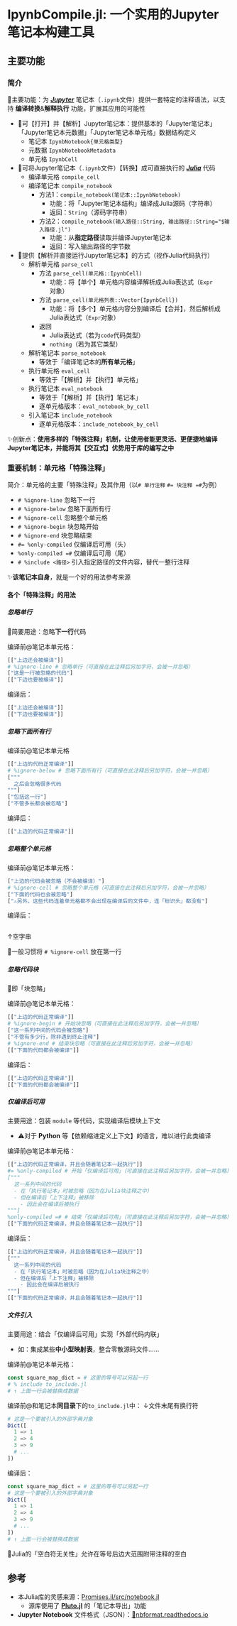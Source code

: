 <!-- ⚠️该文件由 `IpynbCompile.ipynb` 自动生成于 2024-01-30T18:19:32.339，无需手动修改 -->
# IpynbCompile.jl: 一个实用的Jupyter笔记本构建工具

## 主要功能

### 简介

📍主要功能：为 [***Jupyter***](https://jupyter.org/) 笔记本（`.ipynb`文件）提供一套特定的注释语法，以支持 **编译转换**&**解释执行** 功能，扩展其应用的可能性

- 📌可【打开】并【解析】Jupyter笔记本：提供基本的「Jupyter笔记本」「Jupyter笔记本元数据」「Jupyter笔记本单元格」数据结构定义
  - 笔记本 `IpynbNotebook{单元格类型}`
  - 元数据 `IpynbNotebookMetadata`
  - 单元格 `IpynbCell`
- 📌可将Jupyter笔记本（`.ipynb`文件）【转换】成可直接执行的 [***Julia***](https://julialang.org/) 代码
  - 编译单元格 `compile_cell`
  - 编译笔记本 `compile_notebook`
    - 方法1：`compile_notebook(笔记本::IpynbNotebook)`
      - 功能：将「Jupyter笔记本结构」编译成Julia源码（字符串）
      - 返回：`String`（源码字符串）
    - 方法2：`compile_notebook(输入路径::String, 输出路径::String="$输入路径.jl")`
      - 功能：从**指定路径**读取并编译Jupyter笔记本
      - 返回：写入输出路径的字节数
- 📌提供【解析并直接运行Jupyter笔记本】的方式（视作Julia代码执行）
  - 解析单元格 `parse_cell`
    - 方法 `parse_cell(单元格::IpynbCell)`
      - 功能：将【单个】单元格内容编译解析成Julia表达式（`Expr`对象）
    - 方法 `parse_cell(单元格列表::Vector{IpynbCell})`
      - 功能：将【多个】单元格内容分别编译后【合并】，然后解析成Julia表达式（`Expr`对象）
    - 返回
      - Julia表达式（若为`code`代码类型）
      - `nothing`（若为其它类型）
  - 解析笔记本 `parse_notebook`
    - 等效于「编译笔记本的**所有单元格**」
  - 执行单元格 `eval_cell`
    - 等效于「【解析】并【执行】单元格」
  - 执行笔记本 `eval_notebook`
    - 等效于「【解析】并【执行】笔记本」
    - 逐单元格版本：`eval_notebook_by_cell`
  - 引入笔记本 `include_notebook`
    - 逐单元格版本：`include_notebook_by_cell`

✨创新点：**使用多样的「特殊注释」机制，让使用者能更灵活、更便捷地编译Jupyter笔记本，并能将其【交互式】优势用于库的编写之中**

### 重要机制：单元格「特殊注释」

简介：单元格的主要「特殊注释」及其作用（以`# 单行注释` `#= 块注释 =#`为例）

- `# %ignore-line` 忽略下一行
- `# %ignore-below` 忽略下面所有行
- `# %ignore-cell` 忽略整个单元格
- `# %ignore-begin` 块忽略开始
- `# %ignore-end` 块忽略结束
- `#= %only-compiled` 仅编译后可用（头）
- `%only-compiled =#` 仅编译后可用（尾）
- `# %include <路径>` 引入指定路径的文件内容，替代一整行注释

✨**该笔记本自身**，就是一个好的用法参考来源

#### 各个「特殊注释」的用法

##### 忽略单行

📌简要用途：忽略**下一行**代码

编译前@笔记本单元格：

```julia
[["上边还会被编译"]]
# %ignore-line # 忽略单行（可直接在此注释后另加字符，会被一并忽略）
["这是一行被忽略的代码"]
[["下边也要被编译"]]
```

编译后：

```julia
[["上边还会被编译"]]
[["下边也要被编译"]]
```

##### 忽略下面所有行

编译前@笔记本单元格

```julia
[["上边的代码正常编译"]]
# %ignore-below # 忽略下面所有行（可直接在此注释后另加字符，会被一并忽略）
["""
  之后会忽略很多代码
"""]
["包括这一行"]
["不管多长都会被忽略"]
```

编译后：

```julia
[["上边的代码正常编译"]]
```

##### 忽略整个单元格

编译前@笔记本单元格：

```julia
["上边的代码会被忽略（不会被编译）"]
# %ignore-cell # 忽略整个单元格（可直接在此注释后另加字符，会被一并忽略）
["下面的代码也会被忽略"]
["⚠️另外，这些代码连着单元格都不会出现在编译后的文件中，连「标识头」都没有"]
```

编译后：

```julia
```

↑空字串

📌一般习惯将 `# %ignore-cell` 放在第一行

##### 忽略代码块

📝即「块忽略」

编译前@笔记本单元格：

```julia
[["上边的代码正常编译"]]
# %ignore-begin # 开始块忽略（可直接在此注释后另加字符，会被一并忽略）
["这一系列中间的代码会被忽略"]
["不管有多少行，除非遇到终止注释"]
# %ignore-end # 结束块忽略（可直接在此注释后另加字符，会被一并忽略）
[["下面的代码都会被编译"]]
```

编译后：

```julia
[["上边的代码正常编译"]]
[["下面的代码都会被编译"]]
```

##### 仅编译后可用

主要用途：包装 `module` 等代码，实现编译后模块上下文

- ⚠️对于 **Python** 等【依赖缩进定义上下文】的语言，难以进行此类编译

编译前@笔记本单元格：

```julia
[["上边的代码正常编译，并且会随着笔记本一起执行"]]
#= %only-compiled # 开始「仅编译后可用」（可直接在此注释后另加字符，会被一并忽略）
["""
  这一系列中间的代码
  - 在「执行笔记本」时被忽略（因为在Julia块注释之中）
  - 但在编译后「上下注释」被移除
    - 因此会在编译后被执行
"""]
%only-compiled =# # 结束「仅编译后可用」（可直接在此注释后另加字符，会被一并忽略）
[["下面的代码正常编译，并且会随着笔记本一起执行"]]
```

编译后：

```julia
[["上边的代码正常编译，并且会随着笔记本一起执行"]]
["""
  这一系列中间的代码
  - 在「执行笔记本」时被忽略（因为在Julia块注释之中）
  - 但在编译后「上下注释」被移除
    - 因此会在编译后被执行
"""]
[["下面的代码正常编译，并且会随着笔记本一起执行"]]
```

##### 文件引入

主要用途：结合「仅编译后可用」实现「外部代码内联」

- 如：集成某些**中小型映射表**，整合零散源码文件……

编译前@笔记本单元格：

```julia
const square_map_dict = # 这里的等号可以另起一行
# % include to_include.jl 
# ↑ 上面一行会被替换成数据
```

编译前@和笔记本**同目录**下的`to_include.jl`中：
↓文件末尾有换行符

```julia
# 这是一个要被引入的外部字典对象
Dict([
  1 => 1
  2 => 4
  3 => 9
  # ...
])
```

编译后：

```julia
const square_map_dict = # 这里的等号可以另起一行
# 这是一个要被引入的外部字典对象
Dict([
  1 => 1
  2 => 4
  3 => 9
  # ...
])
# ↑ 上面一行会被替换成数据
```

📝Julia的「空白符无关性」允许在等号后边大范围附带注释的空白

## 参考

- 本Julia库的灵感来源：[Promises.jl/src/notebook.jl](https://github.com/fonsp/Promises.jl/blob/main/src/notebook.jl)
  - 源库使用了 [**Pluto.jl**](https://github.com/fonsp/Pluto.jl) 的「笔记本导出」功能
- **Jupyter Notebook** 文件格式（JSON）：[🔗nbformat.readthedocs.io](https://nbformat.readthedocs.io/en/latest/format_description.html#notebook-file-format)
